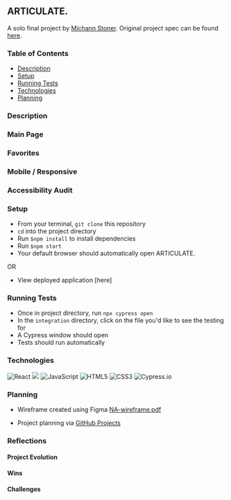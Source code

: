 ## ARTICULATE.
A solo final project by [Michann Stoner](https://github.com/michannstoner). Original project spec can be found [here](https://frontend.turing.edu/projects/module-3/niche-audience.html).

### Table of Contents
* [Description](#description)
* [Setup](#setup)
* [Running Tests](#runningtests)
* [Technologies](#technologies)
* [Planning](#planning)


### Description



### Main Page

### Favorites 

### Mobile / Responsive


### Accessibility Audit


### Setup
* From your terminal, `git clone` this repository  
* `cd` into the project directory
* Run `$npm install` to install dependencies
* Run `$npm start`
* Your default browser should automatically open ARTICULATE.

OR

* View deployed application [here]

### Running Tests
* Once in project directory, run `npx cypress open` 
* In the `integration` directory, click on the file you'd like to see the testing for 
* A Cypress window should open
* Tests should run automatically 

### Technologies
<p>
  <img alt="React" src="https://img.shields.io/badge/react%20-%2320232a.svg?&style=for-the-badge&logo=react&logoColor=%2361DAFB"/>

  <img src="https://img.shields.io/badge/React_Router-CA4245?style=for-the-badge&logo=react-router&logoColor=white"/>

  <img alt="JavaScript" src="https://img.shields.io/badge/javascript%20-%23323330.svg?&style=for-the-badge&logo=javascript&logoColor=%23F7DF1E"/>

  <img alt="HTML5" src="https://img.shields.io/badge/html5%20-%23E34F26.svg?&style=for-the-badge&logo=html5&logoColor=white"/>

  <img alt="CSS3" src="https://img.shields.io/badge/css3%20-%231572B6.svg?&style=for-the-badge&logo=css3&logoColor=white"/>

  <img alt="Cypress.io" src="https://camo.githubusercontent.com/bd9c528263673db09f67bcf3445ba8e5512cfb6829e966a31ef7a378933b231a/68747470733a2f2f696d672e736869656c64732e696f2f62616467652f2d437970726573732e696f2d626c61636b3f7374796c653d666f722d7468652d6261646765266c6f676f3d637970726573732e696f266c6f676f436f6c6f723d7768697465"/>
</p>

### Planning 
* Wireframe created using Figma
  [NA-wireframe.pdf](https://github.com/michannstoner/articulate/files/6627027/NA-wireframe.pdf)

* Project planning via [GitHub Projects](https://github.com/michannstoner/articulate/projects/1)



### Reflections

#### Project Evolution


#### Wins 


#### Challenges
 
